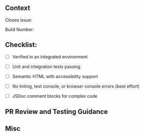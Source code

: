 ## Context

Closes issue: 


Build Number:

## Checklist:


- [ ] Verified in an integrated environment
- [ ] Unit and integration tests passing
- [ ] Semantic HTML with accessibility support
- [ ] No linting, test console, or browser console errors (best effort)
- [ ] JSDoc comment blocks for complex code


## PR Review and Testing Guidance


## Misc